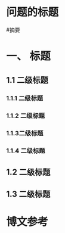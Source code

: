 # 问题的标题

#摘要

# 一、 标题

## 1.1 二级标题

### 1.1.1 二级标题

### 1.1.2 二级标题

### 1.1.3二级标题

### 1.1.4 二级标题

## 1.2 二级标题

## 1.3 二级标题


# 博文参考




